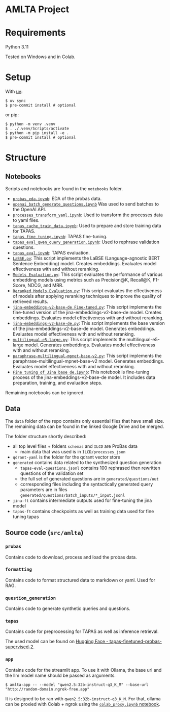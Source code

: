 AMLTA Project
=============

# Requirements

Python 3.11

Tested on Windows and in Colab.

# Setup

With [uv](https://docs.astral.sh/uv/):

```console
$ uv sync
$ pre-commit install # optional
```

or pip:

```console
$ python -m venv .venv
$ . ./.venv/Scripts/activate
$ python -m pip install -e .
$ pre-commit install # optional
```

# Structure

## Notebooks

Scripts and notebooks are found in the `notebooks` folder.
- [`probas_eda.ipynb`](notebooks/probas_eda.ipynb): EDA of the probas data.
- [`openai_batch_generate_questions.ipynb`](notebooks/openai_batch_generate_questions.ipynb)
    Was used to send batches to the OpenAI API.
- [`processes_transform_yaml.ipynb`](notebooks/processes_transform_yaml.ipynb): Used to transform
    the processes data to yaml files.
- [`tapas_cache_train_data.ipynb`](notebooks/tapas_cache_train_data.ipynb): Used to prepare and
    store training data for TAPAS.
- [`tapas_fine_tuning.ipynb`](notebooks/tapas_fine_tuning.ipynb): TAPAS fine-tuning.
- [`tapas_eval_qwen_query_generation.ipynb`](notebooks/tapas_eval_qwen_query_generation.ipynb):
    Used to rephrase validation questions.
- [`tapas_eval.ipynb`](notebooks/tapas_eval.ipynb): TAPAS evaluation.
- [`LaBSE.py`](notebooks/LaBSE.py): This script implements the LaBSE (Language-agnostic BERT Sentence Embedding) model. Creates embeddings. Evaluates model effectiveness with and without reranking.
- [`Models Evaluation.py`](notebooks/Models%20Evaluation.py): This script evaluates the performance of various embedding models using metrics such as Precision@K, Recall@K, F1-Score, NDCG, and MRR.
- [`Reranked Models Evaluation.py`](notebooks/Reranked%20Models%20Evaluation.py): This script evaluates the effectiveness of models after applying reranking techniques to improve the quality of retrieved results.
- [`jina-embeddings-v2-base-de Fine-tuned.py`](notebooks/jina-embeddings-v2-base-de%20Fine-tuned.py): This script implements the fine-tuned version of the jina-embeddings-v2-base-de model. Creates embeddings. Evaluates model effectiveness with and without reranking.
- [`jina-embeddings-v2-base-de.py`](notebooks/jina-embeddings-v2-base-de.py): This script implements the base version of the jina-embeddings-v2-base-de model. Generates embeddings. Evaluates model effectiveness with and without reranking.
- [`multilingual-e5-large.py`](notebooks/multilingual-e5-large.py): This script implements the multilingual-e5-large model. Generates embeddings. Evaluates model effectiveness with and without reranking.
- [`paraphrase-multilingual-mpnet-base-v2.py`](notebooks/paraphrase-multilingual-mpnet-base-v2.py): This script implements the paraphrase-multilingual-mpnet-base-v2 model. Generates embeddings. Evaluates model effectiveness with and without reranking.
- [`Fine tuning of Jina base de.ipynb`](notebooks/Fine%20tuning%20of%20Jina%20base%20de.ipynb): This notebook is fine-tuning process of the jina-embeddings-v2-base-de model. It includes data preparation, training, and evaluation steps. 


Remaining notebooks can be ignored.


## Data

The `data` folder of the repo contains only essential files that have small size. The remaining data can be found in the
linked Google Drive and be merged.

The folder structure shortly described:
- all top level files + folders `schemas` and `ILCD` are ProBas data
  - main data that was used is in `ILCD/processes_json`
- `qdrant-yaml` is the folder for the qdrant vector store
- `generated` contains data related to the synthesized question generation
  - `tapas-eval-questions.jsonl` contains 100 rephrased then rewritten questions of the validation set
  - the full set of generated questions are in `generated/questions/out`
  - corresponding files including the syntactically generated query parameters are in files `generated/questions/batch_inputs/*_input.jsonl`
- `jina-ft` contains intermediate outputs used for fine-tuning the jina model
- `tapas-ft` contains checkpoints as well as training data used for fine tuning tapas


## Source code (`src/amlta`)

### `probas`

Contains code to download, process and load the probas data.

### `formatting`

Contains code to format structured data to markdown or yaml. Used for RAG.


### `question_generation`

Contains code to generate synthetic queries and questions.

### `tapas`

Contains code for preprocessing for TAPAS as well as inference retrieval.

The used model can be found on [Hugging Face - tapas-finetuned-probas-supervised-2](https://huggingface.co/woranov/tapas-finetuned-probas-supervised-2).


### `app`

Contains code for the streamlit app. To use it with Ollama, the base url and the llm model name
should be passed as arguments.

```console
$ amlta-app -- --model "qwen2.5:32b-instruct-q3_K_M" --base-url "http://random-domain.ngrok-free.app"
```

It is designed to be ran with `qwen2.5:32b-instruct-q3_K_M`. For that, ollama can be proxied with
Colab + ngrok using the [`colab_proxy.ipynb` notebook](https://colab.research.google.com/github/woranov/amlta-project/blob/main/notebooks/colab_proxy.ipynb).

